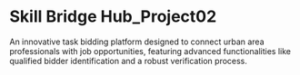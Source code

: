 # Skill Bridge Hub_Project02
 An innovative task bidding platform designed to connect urban area professionals with job opportunities, featuring advanced functionalities like qualified bidder identification and a robust verification process.
